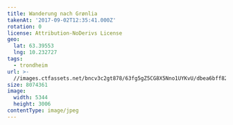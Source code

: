 ```yaml
---
title: Wanderung nach Grønlia
takenAt: '2017-09-02T12:35:41.000Z'
rotation: 0
license: Attribution-NoDerivs License
geo:
  lat: 63.39553
  lng: 10.232727
tags:
  - trondheim
url: >-
  //images.ctfassets.net/bncv3c2gt878/63fg5gZ5CG8X5Nno1UYKvU/dbea6bff82a74c189e2da9bf6ffe754e/wanderung-nach-grnlia_37006128295_o
size: 8074361
image:
  width: 5344
  height: 3006
contentType: image/jpeg
---
```


